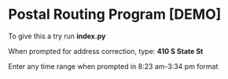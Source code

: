 # Postal Routing Program [DEMO]

To give this a try run <strong>index.py</strong>

When prompted for address correction, type: <strong>410 S State St</strong>

Enter any time range when prompted in 8:23 am-3:34 pm format
